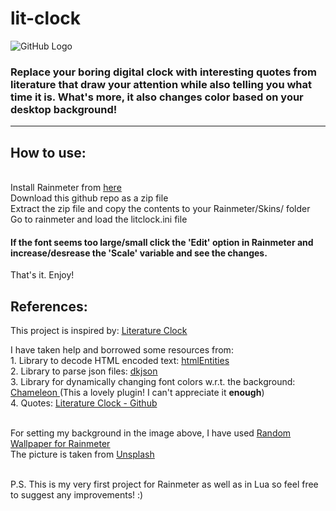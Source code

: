 # lit-clock

![GitHub Logo](https://user-images.githubusercontent.com/78578803/189284611-0e6912bb-314f-4a47-bf92-c2237919a5c4.png)



### Replace your boring digital clock with interesting quotes from literature that draw your attention while also telling you what time it is. What's more, it also changes color based on your desktop background!

--------------------------------------------------------------------------------------------------------------------------------------------------------


## How to use:

<br>Install Rainmeter from <a href="https://www.rainmeter.net/" target="_blank"><u>here</u></a>
<br>Download this github repo as a zip file
<br>Extract the zip file and copy the contents to your Rainmeter/Skins/ folder
<br>Go to rainmeter and load the litclock.ini file

#### If the font seems too large/small click the 'Edit' option in Rainmeter and increase/desrease the 'Scale' variable and see the changes.
That's it. Enjoy! <br>

## References:

This project is inspired by: <a href="https://literature-clock.jenevoldsen.com/" target="_blank"><u>Literature Clock</u></a>

I have taken help and borrowed some resources from:
<br>1. Library to decode HTML encoded text: <a href="https://github.com/TiagoDanin/htmlEntities-for-lua" target="_blank"><u>htmlEntities</u></a>
<br>2. Library to parse json files: <a href="https://github.com/LuaDist/dkjson" target="_blank"><u>dkjson</u></a>
<br>3. Library for dynamically changing font colors w.r.t. the background: <a href="https://github.com/socks-the-fox/Chameleon"> Chameleon </a> (This a lovely plugin! I can't appreciate it <b>enough</b>)
<br>4. Quotes: <a href="https://github.com/JohannesNE/literature-clock" target="_blank"></u>Literature Clock - Github</u></a>


<br>For setting my background in the image above, I have used <a href = "https://github.com/JonathanJourdan/Random-Wallpaper-for-Rainmeter" target = "_blank"><u>Random Wallpaper for Rainmeter</u></a>
<br>The picture is taken from <a href="https://unsplash.com/" target="_blank"><u>Unsplash</u></a> 


<br>
P.S. This is my very first project for Rainmeter as well as in Lua so feel free to suggest any improvements! :)
